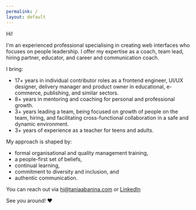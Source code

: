 ```yaml
---
permalink: /
layout: default
---
```


Hi! 

I'm an experienced professional specialising in creating web interfaces who focuses on people leadership. I offer my expertise as a coach, team lead, hiring partner, educator, and career and communication coach.


I bring:
* 17+ years in individual contributor roles as a frontend engineer, UI/UX designer, delivery manager and product owner in educational, e-commerce, publishing, and similar sectors. 
* 8+ years in mentoring and coaching for personal and professional growth. 
* 3+ years leading a team, being focused on growth of people on the team, hiring, and facilitating cross-functional collaboration in a safe and dynamic environment. 
* 3+ years of experience as a teacher for teens and adults.


My approach is shaped by:
* formal organisational and quality management training,
* a people-first set of beliefs,
* continual learning,
* commitment to diversity and inclusion, and
* authentic communication.


You can reach out via [hi@taniaabanina.com](mailto:hi@taniaabanina.com) or [LinkedIn](https://www.linkedin.com/in/taniaabanina/)


See you around! ♥
